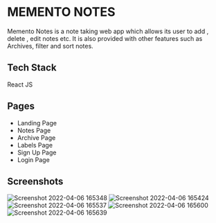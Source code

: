 
# MEMENTO NOTES
Memento Notes is a note taking web app which allows its user to add , delete , edit notes etc. It is also provided with other features such as Archives, filter and sort notes.

## Tech Stack

React JS 

## Pages

* Landing Page
* Notes Page
* Archive Page
* Labels Page
* Sign Up Page
* Login Page

## Screenshots
![Screenshot 2022-04-06 165348](https://user-images.githubusercontent.com/75979676/161965625-017b887e-b600-464a-9f8a-cf9a5fb3b85e.png)
![Screenshot 2022-04-06 165424](https://user-images.githubusercontent.com/75979676/161965635-d6874a55-cf47-4738-90d9-9a8a71e98e67.png)
![Screenshot 2022-04-06 165537](https://user-images.githubusercontent.com/75979676/161965643-5689dace-a718-47f6-b5be-9c0fd8aa0568.png)
![Screenshot 2022-04-06 165600](https://user-images.githubusercontent.com/75979676/161965647-295f9669-40e7-4c7d-a042-0d00214c1ef7.png)
![Screenshot 2022-04-06 165639](https://user-images.githubusercontent.com/75979676/161965657-61d6b918-253b-4542-99e4-ff26ae4356af.png)
